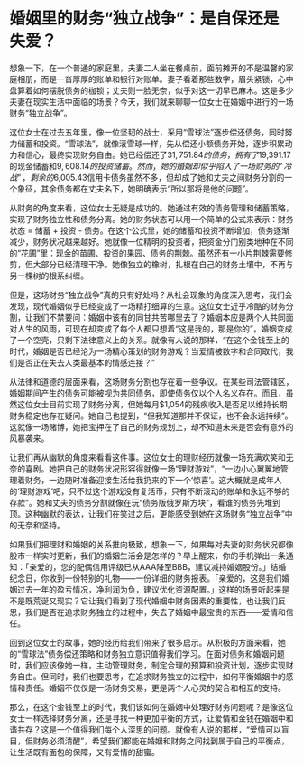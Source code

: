 # 婚姻里的财务“独立战争”：是自保还是失爱？

想象一下，在一个普通的家庭里，夫妻二人坐在餐桌前，面前摊开的不是温馨的家庭相册，而是一沓厚厚的账单和银行对账单。妻子看着那些数字，眉头紧锁，心中盘算着如何摆脱债务的枷锁；丈夫则一脸无奈，似乎对这一切早已麻木。这是多少夫妻在现实生活中面临的场景？今天，我们就来聊聊一位女士在婚姻中进行的一场财务“独立战争”。

这位女士在过去五年里，像一位坚韧的战士，采用“雪球法”逐步偿还债务，同时努力储蓄和投资。“雪球法”，就像滚雪球一样，先从偿还小额债务开始，逐步积累动力和信心，最终实现财务自由。她已经偿还了$31,751.84的债务，拥有了$19,391.17的现金储蓄和$9,608.14的投资储蓄。然而，她的婚姻却似乎陷入了一场财务的“冷战”，剩余的$6,005.43信用卡债务虽然不多，但却成了她和丈夫之间财务分割的一个象征，其余债务都在丈夫名下，她明确表示“所以那将是他的问题”。

从财务的角度来看，这位女士无疑是成功的。她通过有效的债务管理和储蓄策略，实现了财务独立性和债务分离。她的财务状态可以用一个简单的公式来表示：财务状态 = 储蓄 + 投资 - 债务。在这个公式里，她的储蓄和投资不断增加，债务逐渐减少，财务状况越来越好。她就像一位精明的投资者，把资金分门别类地种在不同的“花圃”里：现金的苗圃、投资的果园、债务的荆棘。虽然还有一小片荆棘需要修剪，但大部分已经清理干净。她像独立的橡树，扎根在自己的财务土壤中，不再与另一棵树的根系纠缠。

但是，这场财务“独立战争”真的只有好处吗？从社会现象的角度深入思考，我们会发现，现代婚姻似乎已经变成了一场精打细算的生意。这位女士近乎冷酷的财务分割，让我们不禁要问：婚姻中该有的同甘共苦哪里去了？婚姻本应是两个人共同面对人生的风雨，可现在却变成了每个人都只想着“这是我的，那是你的”，婚姻变成了一个空壳，只剩下法律意义上的关系。就像有人说的那样，“在这个金钱至上的时代，婚姻是否已经沦为一场精心策划的财务游戏？当爱情被数字和合同取代，我们是否正在失去人类最基本的情感连接？”

从法律和道德的层面来看，这场财务分割也存在着一些争议。在某些司法管辖区，婚姻期间产生的债务可能被视为共同债务，即使债务仅以个人名义存在。而且，虽然这位女士目前实现了财务分离，但她每月$1,054的残疾收入是否足以维持长期财务稳定也存在疑问。她自己也提到，“但我知道那并不保证，也不会永远持续”。这就像一场赌博，她把宝押在了自己的财务规划上，却不知道未来是否会有意外的风暴袭来。

让我们再从幽默的角度来看看这件事。这位女士的理财经历就像一场充满欢笑和无奈的喜剧。她把自己的财务状况形容得就像一场“理财游戏”，“一边小心翼翼地管理着财务，一边随时准备迎接生活给我扔来的下一个‘惊喜’。这大概就是成年人的‘理财游戏’吧，只不过这个游戏没有复活币，只有不断滚动的账单和永远不够的存款”。她和丈夫的债务分割就像在玩“债务版俄罗斯方块”，看谁的债务先堆到顶。这种幽默的表达，让我们在笑过之后，更能感受到她在这场财务“独立战争”中的无奈和坚持。

如果我们把理财和婚姻的关系推向极致，想象一下，如果每对夫妻的财务状况都像股市一样实时更新，我们的婚姻生活会是怎样的？早上醒来，你的手机弹出一条通知：「亲爱的，您的配偶信用评级已从AAA降至BBB，建议减持婚姻股份。」结婚纪念日，你收到一份特别的礼物——一份详细的财务报表。「亲爱的，这是我们婚姻过去一年的盈亏情况，净利润为负，建议优化资源配置。」这样的场景听起来是不是既荒诞又现实？它让我们看到了现代婚姻中财务因素的重要性，也让我们反思，我们是否在追求财务独立的过程中，失去了婚姻中最宝贵的东西——爱情和信任。

回到这位女士的故事，她的经历给我们带来了很多启示。从积极的方面来看，她的“雪球法”债务偿还策略和财务独立意识值得我们学习。在面对债务和婚姻问题时，我们应该像她一样，主动管理财务，制定合理的预算和投资计划，逐步实现财务自由。但同时，我们也要思考，在追求财务独立的过程中，如何平衡婚姻中的感情和责任。婚姻不仅仅是一场财务交易，更是两个人心灵的契合和相互的支持。

那么，在这个金钱至上的时代，我们该如何在婚姻中处理好财务问题呢？是像这位女士一样选择财务分离，还是寻找一种更加平衡的方式，让爱情和金钱在婚姻中和谐共存？这是一个值得我们每个人深思的问题。就像有人说的那样，“爱情可以盲目，但财务必须清醒”，希望我们都能在婚姻和财务之间找到属于自己的平衡点，让生活既有面包的保障，又有爱情的甜蜜。 
